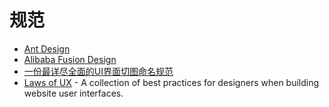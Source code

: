 # 规范

- [Ant Design](https://ant.design/index-cn)
- [Alibaba Fusion Design](https://fusion.design/)
- [一份最详尽全面的UI界面切图命名规范](https://www.ui.cn/detail/223758.html)
- [Laws of UX](https://lawsofux.com/?ref=usniemvuilaptrinh) - A collection of best practices for designers when building website user interfaces.


